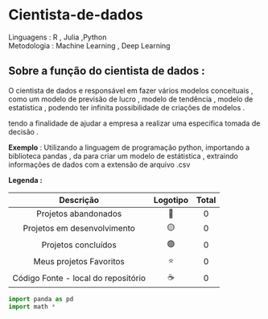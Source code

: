 # Cientista-de-dados
  Linguagens : R , Julia ,Python
 <br>
 Metodologia : Machine Learning , Deep Learning 

## Sobre a função do cientista de dados :

<p> O cientista de dados e responsável em fazer vários modelos conceituais , como um modelo de previsão de lucro , modelo de tendência , modelo de estatistica ,  podendo ter infinita possibilidade de criações de modelos .</p>
<p>
tendo a finalidade de ajudar a empresa a realizar uma especifica tomada de decisão . </p>

<p> <b>Exemplo</b> : Utilizando a linguagem de programação python, importando a biblioteca pandas , da para criar um modelo de estátistica , extraindo informações de dados com a extensão de arquivo .csv </p>

<strong> Legenda :</strong>

|Descrição | Logotipo   | Total |
|:--: |:--:|:--:|
| Projetos abandonados | 🔴 | 0 | 
| Projetos em desenvolvimento    |  🟡  | 0 |
| Projetos concluídos    |  🟢  | 0 |
| Meus projetos Favoritos | ⭐ | 0  |
| Código Fonte - local do repositório | ☕| 0 | 

```python 
import panda as pd 
import math * 

```


